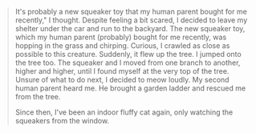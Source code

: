 ><p>It's probably a new squeaker toy that my human parent bought for me recently," I thought. Despite feeling a bit scared, I decided to leave my shelter under the car and run to the backyard. The new squeaker toy, which my human parent (probably) bought for me recently, was hopping in the grass and chirping. Curious, I crawled as close as possible to this creature. Suddenly, it flew up the tree. I jumped onto the tree too. The squeaker and I moved from one branch to another, higher and higher, until I found myself at the very top of the tree. Unsure of what to do next, I decided to meow loudly. My second human parent heard me. He brought a garden ladder and rescued me from the tree.</p>
><p>Since then, I've been an indoor fluffy cat again, only watching the squeakers from the window.</p>